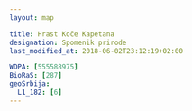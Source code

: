 ```yaml
---
layout: map

title: Hrast Koče Kapetana
designation: Spomenik prirode
last_modified_at: 2018-06-02T23:12:19+02:00

WDPA: [555588975]
BioRaS: [287]
geoSrbija:
  L1_182: [6]
---
```

